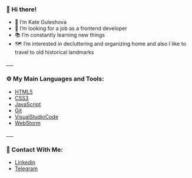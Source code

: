 <h3><b>👋 Hi there!</b></h3>

<ul>
    <li>👩  I’m Kate Guleshova</li>
    <li>🤝  I’m looking for a job as a frontend developer</li>
    <li>📚  I’m constantly learning new things</li> 
    <li>🗺️  I’m interested in decluttering and organizing home and also I like to travel to old historical landmarks</li>
    
</ul>
___
<h3><b>⚙️ My Main Languages and Tools:</b></h3>
    <ul>
        <li><a href="http://htmlbook.ru/html5">HTML5</a></li>
        <li><a href="https://html5book.ru/css-css3/">CSS3</a></li>
        <li><a href="https://learn.javascript.ru/">JavaScript</a></li>
        <li><a href="https://git-scm.com/">Git</a></li>
        <li><a href="https://code.visualstudio.com/">VisualStudioCode</a></li>
        <li><a href="https://www.jetbrains.com/ru-ru/webstorm/">WebStorm</a></li>
    </ul>
___

<h3><b>📱 Contact With Me:</b></h3>
    <ul>
        <li><a href ="https://www.linkedin.com/in/kateguleshova/">Linkedin</a></li>
        <li><a href ="https://t.me/gulkat">Telegram</a></li>
    </ul>
